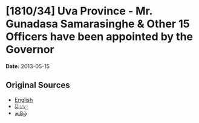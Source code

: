 # [1810/34] Uva Province - Mr. Gunadasa Samarasinghe & Other 15 Officers have been appointed by the Governor

**Date:** 2013-05-15

## Original Sources

- [English](https://documents.gov.lk/view/extra-gazettes/2013/5/1810-34_E.pdf)
- [සිංහල](https://documents.gov.lk/view/extra-gazettes/2013/5/1810-34_S.pdf)
- [தமிழ்](https://documents.gov.lk/view/extra-gazettes/2013/5/1810-34_T.pdf)
